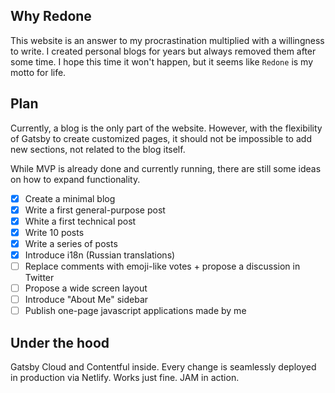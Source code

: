 ## Why Redone

This website is an answer to my procrastination multiplied with a willingness to write. I created personal blogs for years but always removed them after some time. I hope this time it won't happen, but it seems like `Redone` is my motto for life.

## Plan

Currently, a blog is the only part of the website. However, with the flexibility of Gatsby to create customized pages, it should not be impossible to add new sections, not related to the blog itself.

While MVP is already done and currently running, there are still some ideas on how to expand functionality.

- [x] Create a minimal blog
- [x] Write a first general-purpose post
- [x] White a first technical post
- [x] Write 10 posts
- [x] Write a series of posts
- [x] Introduce i18n (Russian translations)
- [ ] Replace comments with emoji-like votes + propose a discussion in Twitter
- [ ] Propose a wide screen layout
- [ ] Introduce "About Me" sidebar
- [ ] Publish one-page javascript applications made by me

## Under the hood

Gatsby Cloud and Contentful inside. Every change is seamlessly deployed in production via Netlify. Works just fine. JAM in action.